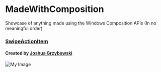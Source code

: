 # MadeWithComposition
Showcase of anything made using the Windows Composition APIs
(In no meaningful order)

### [SwipeActionItem](https://github.com/GSonofNun/FedoraControls)
#### Created by [Joshua Grzybowski](https://github.com/GSonofNun)
![My Image](http://fedorainteractive.com/wp/wp-content/uploads/2016/01/GIF6.gif)
